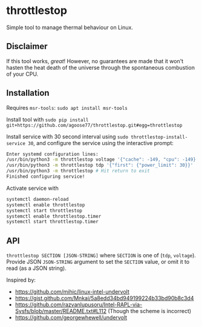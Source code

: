 # throttlestop
Simple tool to manage thermal behaviour on Linux. 

## Disclaimer
If this tool works, _great_! However, no guarantees are made that it won't hasten the heat death of the universe through the spontaneous combustion of your CPU.

## Installation
Requires `msr-tools`:
`sudo apt install msr-tools`

Install tool with 
`sudo pip install git+https://github.com/agoose77/throttlestop.git#egg=throttlestop`

Install service with 30 second interval using 
`sudo throttlestop-install-service 30`,
and configure the service using the interactive prompt:
```bash
Enter systemd configuration lines:
/usr/bin/python3 -m throttlestop voltage '{"cache": -149, "cpu": -149}'
/usr/bin/python3 -m throttlestop tdp '{"first": {"power_limit": 30}}'
/usr/bin/python3 -m throttlestop # Hit return to exit
Finished configuring service!
```

Activate service with
```bash
systemctl daemon-reload
systemctl enable throttlestop
systemctl start throttlestop
systemctl enable throttlestop.timer
systemctl start throttlestop.timer
```

## API
`throttlestop SECTION [JSON-STRING]`
where `SECTION` is one of (`tdp`, `voltage`). Provide JSON `JSON-STRING` argument to set the `SECTION` value, or omit it to read (as a JSON string).

Inspired by:
* https://github.com/mihic/linux-intel-undervolt
* https://gist.github.com/Mnkai/5a8edd34bd949199224b33bd90b8c3d4
* https://github.com/razvanlupusoru/Intel-RAPL-via-Sysfs/blob/master/README.txt#L112 (Though the scheme is incorrect)
* https://github.com/georgewhewell/undervolt
